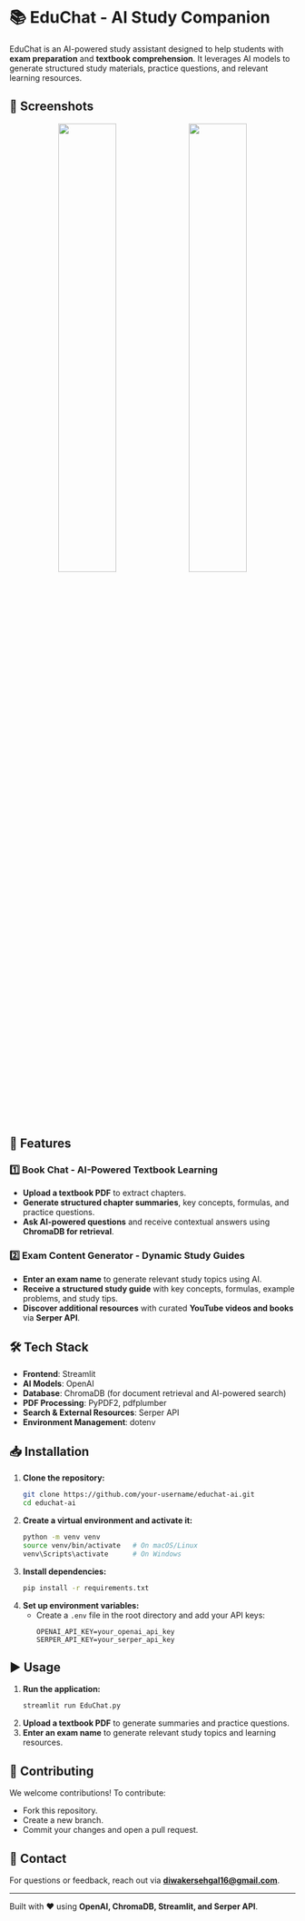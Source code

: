 # 📚 EduChat - AI Study Companion  

EduChat is an AI-powered study assistant designed to help students with **exam preparation** and **textbook comprehension**. It leverages AI models to generate structured study materials, practice questions, and relevant learning resources.  

## 📸 Screenshots  

<p align="center">
  <img src="https://github.com/user-attachments/assets/bda7067a-cf42-4bfb-9a68-9c5d3ea7c4af" width="45%">
  <img src="https://github.com/user-attachments/assets/4abfd36d-7eba-47f6-b5f3-df0ce022bfbe" width="45%">
</p>


## 🚀 Features  

### **1️⃣ Book Chat - AI-Powered Textbook Learning**  
- **Upload a textbook PDF** to extract chapters.  
- **Generate structured chapter summaries**, key concepts, formulas, and practice questions.  
- **Ask AI-powered questions** and receive contextual answers using **ChromaDB for retrieval**.  

### **2️⃣ Exam Content Generator - Dynamic Study Guides**  
- **Enter an exam name** to generate relevant study topics using AI.  
- **Receive a structured study guide** with key concepts, formulas, example problems, and study tips.  
- **Discover additional resources** with curated **YouTube videos and books** via **Serper API**.  

## 🛠️ Tech Stack  

- **Frontend**: Streamlit  
- **AI Models**: OpenAI
- **Database**: ChromaDB (for document retrieval and AI-powered search)  
- **PDF Processing**: PyPDF2, pdfplumber  
- **Search & External Resources**: Serper API  
- **Environment Management**: dotenv  

## 📥 Installation  

1. **Clone the repository:**  
   ```bash
   git clone https://github.com/your-username/educhat-ai.git
   cd educhat-ai
   ```
2. **Create a virtual environment and activate it:**  
   ```bash
   python -m venv venv
   source venv/bin/activate   # On macOS/Linux  
   venv\Scripts\activate      # On Windows  
   ```  
3. **Install dependencies:**  
   ```bash
   pip install -r requirements.txt
   ```  
4. **Set up environment variables:**  
   - Create a `.env` file in the root directory and add your API keys:  
     ```plaintext
     OPENAI_API_KEY=your_openai_api_key
     SERPER_API_KEY=your_serper_api_key
     ```  

## ▶️ Usage  

1. **Run the application:**  
   ```bash
   streamlit run EduChat.py
   ```  
2. **Upload a textbook PDF** to generate summaries and practice questions.  
3. **Enter an exam name** to generate relevant study topics and learning resources.  

## 📌 Contributing  

We welcome contributions! To contribute:  
- Fork this repository.  
- Create a new branch.  
- Commit your changes and open a pull request.  

## 📧 Contact  

For questions or feedback, reach out via **diwakersehgal16@gmail.com**.  

---  

Built with ❤️ using **OpenAI, ChromaDB, Streamlit, and Serper API**.  
```
